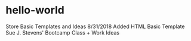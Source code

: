 # hello-world
Store Basic Templates and Ideas
8/31/2018 Added HTML Basic Template
Sue J. Stevens' Bootcamp Class + Work Ideas
